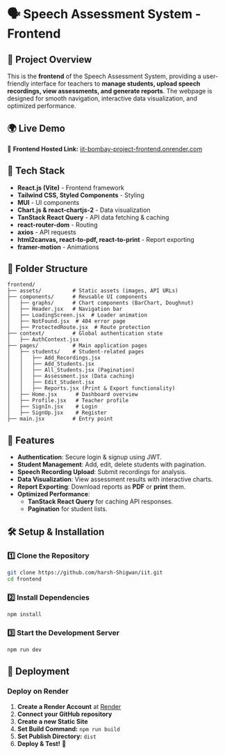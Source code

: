 # 🗣️ Speech Assessment System - Frontend

## 📌 Project Overview

This is the **frontend** of the Speech Assessment System, providing a user-friendly interface for teachers to **manage students, upload speech recordings, view assessments, and generate reports**. The webpage is designed for smooth navigation, interactive data visualization, and optimized performance.

## 🌍 Live Demo

🔗 **Frontend Hosted Link:** [iit-bombay-project-frontend.onrender.com](https://iit-bombay-project-frontend.onrender.com)

## 🚀 Tech Stack

- **React.js (Vite)** - Frontend framework
- **Tailwind CSS, Styled Components** - Styling
- **MUI** - UI components
- **Chart.js & react-chartjs-2** - Data visualization
- **TanStack React Query** - API data fetching & caching
- **react-router-dom** - Routing
- **axios** - API requests
- **html2canvas, react-to-pdf, react-to-print** - Report exporting
- **framer-motion** - Animations

## 📂 Folder Structure

```
frontend/
├── assets/          # Static assets (images, API URLs)
├── components/      # Reusable UI components
│   ├── graphs/      # Chart components (BarChart, Doughnut)
│   ├── Header.jsx   # Navigation bar
│   ├── LoadingScreen.jsx  # Loader animation
│   ├── NotFound.jsx  # 404 error page
│   ├── ProtectedRoute.jsx  # Route protection
├── context/         # Global authentication state
│   ├── AuthContext.jsx
├── pages/           # Main application pages
│   ├── students/    # Student-related pages
│   │   ├── Add_Recordings.jsx
│   │   ├── Add_Students.jsx
│   │   ├── All_Students.jsx (Pagination)
│   │   ├── Assessment.jsx (Data caching)
│   │   ├── Edit_Student.jsx
│   │   ├── Reports.jsx (Print & Export functionality)
│   ├── Home.jsx      # Dashboard overview
│   ├── Profile.jsx   # Teacher profile
│   ├── SignIn.jsx    # Login
│   ├── SignUp.jsx    # Register
├── main.jsx         # Entry point
```

## 🔑 Features

- **Authentication**: Secure login & signup using JWT.
- **Student Management**: Add, edit, delete students with pagination.
- **Speech Recording Upload**: Submit recordings for analysis.
- **Data Visualization**: View assessment results with interactive charts.
- **Report Exporting**: Download reports as **PDF** or **print** them.
- **Optimized Performance**:
  - **TanStack React Query** for caching API responses.
  - **Pagination** for student lists.

## 🛠️ Setup & Installation

### **1️⃣ Clone the Repository**

```bash
git clone https://github.com/harsh-Shigwan/iit.git
cd frontend
```

### **2️⃣ Install Dependencies**

```bash
npm install
```

### **3️⃣ Start the Development Server**

```bash
npm run dev
```

## 🚀 Deployment

### **Deploy on Render**

1. **Create a Render Account** at [Render](https://render.com)
2. **Connect your GitHub repository**
3. **Create a new Static Site**
4. **Set Build Command:** `npm run build`
5. **Set Publish Directory:** `dist`
6. **Deploy & Test!** 🎉


